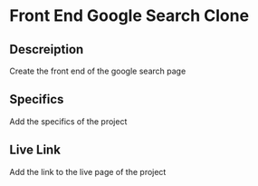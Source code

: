 # Front End Google Search Clone

## Descreiption
Create the front end of the google search page

## Specifics
Add the specifics of the project

## Live Link
Add the link to the live page of the project
